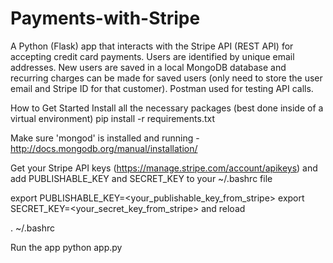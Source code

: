 # Payments-with-Stripe

A Python (Flask) app that interacts with the Stripe API (REST API) for accepting credit card payments. Users are identified by unique email addresses. New users are saved in a local MongoDB database and recurring charges can be made for saved users (only need to store the user email and Stripe ID for that customer). Postman used for testing API calls.

How to Get Started
Install all the necessary packages (best done inside of a virtual environment)
pip install -r requirements.txt

Make sure 'mongod' is installed and running - http://docs.mongodb.org/manual/installation/

Get your Stripe API keys (https://manage.stripe.com/account/apikeys) and add PUBLISHABLE_KEY and SECRET_KEY to your ~/.bashrc file

export PUBLISHABLE_KEY=<your_publishable_key_from_stripe> 
export SECRET_KEY=<your_secret_key_from_stripe>
and reload

. ~/.bashrc

Run the app
python app.py
